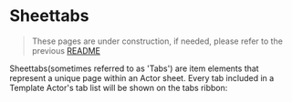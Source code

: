 # Sheettabs

> These pages are under construction, if needed, please refer to the previous [README](readme_previous.md)

Sheettabs(sometimes referred to as 'Tabs') are item elements that represent a unique page within an Actor sheet.
Every tab included in a Template Actor's tab list will be shown on the tabs ribbon:
